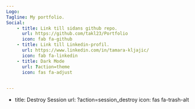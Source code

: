 ```yaml
---
Logo: 
Tagline: My portfolio.
Social:
    - title: Link till sidans github repo.
      url: https://github.com/takl23/Portfolio
      icon: fab fa-github
    - title: Link till Linkedin-profil.
      url: https://www.linkedin.com/in/tamara-kljajic/
      icon: fab fa-linkedin
    - title: Dark Mode
      url: ?action=theme
      icon: fas fa-adjust
    

---
```

- title: Destroy Session
      url: ?action=session_destroy
      icon: fas fa-trash-alt